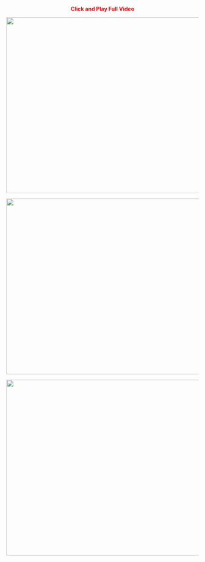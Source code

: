 <title>Pllay Full Vide0 👇👇👇</title> <p style="text-align: center;"><span style="color: #ff0000;"><strong>Click and Play Full Video</strong></span></p> <p style="text-align: center;"><a title="Click and Play Full Video" href="https://newsspad.com/benefits-of-consuming-dairy-products-you-probably/?utm_source=mian&utm_medium=mian"><span style="color: #ff0000;"><strong><img src="https://i.imgur.com/Z3AeTmk.jpg" alt="" width="650" height="460"></strong></span></a></p> <p style="text-align: center;"><a title="Click Play Full Video" href="https://newsspad.com/benefits-of-consuming-dairy-products-you-probably/?utm_source=mian&utm_medium=mian"><span style="color: #ff0000;"><strong><img src="https://i.imgur.com/W83mu6S.jpeg" alt="" width="650" height="460"></strong></span></a></p> <p style="text-align: center;"><a title="Click And Play Full Video" href="https://newsspad.com/benefits-of-consuming-dairy-products-you-probably/?utm_source=mian&utm_medium=mian"><span style="color: #ff0000;"><strong><img src="https://i.imgur.com/hmH7977.jpeg" alt="" width="650" height="460"></strong></span></a></p>
